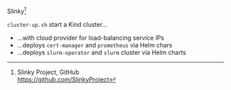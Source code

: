 
Slinky[^f3Glk]

[^f3Glk]: Slinky Project, GitHub  
<https://github.com/SlinkyProject>

`cluster-up.sh` start a Kind cluster…

- …with cloud provider for load-balancing service IPs
- …deploys `cert-manager` and `prometheus` via Helm chars
- …deploys `slurm-operator` and `slurm` cluster via Helm charts

